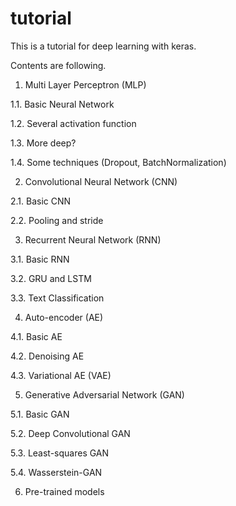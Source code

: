 # tutorial

This is a tutorial for deep learning with keras.

Contents are following.

1. Multi Layer Perceptron (MLP)

  1.1. Basic Neural Network

  1.2. Several activation function
  
  1.3. More deep?
  
  1.4. Some techniques (Dropout, BatchNormalization)

2. Convolutional Neural Network (CNN)

  2.1. Basic CNN
  
  2.2. Pooling and stride
  
3. Recurrent Neural Network (RNN)

  3.1. Basic RNN
  
  3.2. GRU and LSTM
  
  3.3. Text Classification

4. Auto-encoder (AE)

  4.1. Basic AE
  
  4.2. Denoising AE
  
  4.3. Variational AE (VAE)

5. Generative Adversarial Network (GAN)

  5.1. Basic GAN
  
  5.2. Deep Convolutional GAN
  
  5.3. Least-squares GAN
  
  5.4. Wasserstein-GAN

6. Pre-trained models
